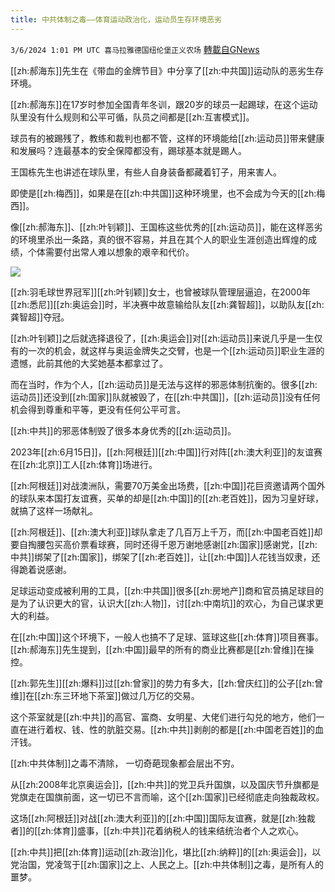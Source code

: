 ```yaml
---
title: 中共体制之毒——体育运动政治化，运动员生存环境恶劣
---
```

`3/6/2024 1:01 PM UTC 喜马拉雅德国纽伦堡正义农场` [轉載自GNews](https://gnews.org/articles/2370574)

[[zh:郝海东]]先生在《带血的金牌节目》中分享了[[zh:中共国]]运动队的恶劣生存环境。

[[zh:郝海东]]在17岁时参加全国青年冬训，跟20岁的球员一起踢球，在这个运动队里没有什么规则和公平可循，队员之间都是[[zh:互害模式]]。

球员有的被踢残了，教练和裁判也都不管，这样的环境能给[[zh:运动员]]带来健康和发展吗？连最基本的安全保障都没有，踢球基本就是踢人。

王国栋先生也讲述在球队里，有些人自身装备都藏着钉子，用来害人。

即使是[[zh:梅西]]，如果是在[[zh:中共国]]这种环境里，也不会成为今天的[[zh:梅西]]。

像[[zh:郝海东]]、[[zh:叶钊颖]]、王国栋这些优秀的[[zh:运动员]]，能在这样恶劣的环境里杀出一条路，真的很不容易，并且在其个人的职业生涯创造出辉煌的成绩，个体需要付出常人难以想象的艰辛和代价。

![](https://i.imgur.com/yETj4iO.jpeg)

[[zh:羽毛球世界冠军]][[zh:叶钊颖]]女士，也曾被球队管理层逼迫，在2000年[[zh:悉尼]][[zh:奥运会]]时，半决赛中故意输给队友[[zh:龚智超]]，以助队友[[zh:龚智超]]夺冠。

[[zh:叶钊颖]]之后就选择退役了，[[zh:奥运会]]对[[zh:运动员]]来说几乎是一生仅有的一次的机会，就这样与奥运金牌失之交臂，也是一个[[zh:运动员]]职业生涯的遗憾，此前其他的大奖她基本都拿过了。

而在当时，作为个人，[[zh:运动员]]是无法与这样的邪恶体制抗衡的。很多[[zh:运动员]]还没到[[zh:国家]]队就被毁了，在[[zh:中共国]]，[[zh:运动员]]没有任何机会得到尊重和平等，更没有任何公平可言。

[[zh:中共]]的邪恶体制毁了很多本身优秀的[[zh:运动员]]。

2023年[[zh:6月15日]]，[[zh:阿根廷]][[zh:中国]]行对阵[[zh:澳大利亚]]的友谊赛在[[zh:北京]]工人[[zh:体育]]场进行。

[[zh:阿根廷]]对战澳洲队，需要70万美金出场费，[[zh:中国]]花巨资邀请两个国外的球队来本国打友谊赛，买单的却是[[zh:中国]]的[[zh:老百姓]]，因为习皇好球，就搞了这样一场献礼。

[[zh:阿根廷]]、[[zh:澳大利亚]]球队拿走了几百万上千万，而[[zh:中国老百姓]]却要自掏腰包买高价票看球赛，同时还得千恩万谢地感谢[[zh:国家]]感谢党，[[zh:中共]]绑架了[[zh:国家]]，绑架了[[zh:老百姓]]，让[[zh:中国]]人花钱当奴隶，还得跪着说感谢。

足球运动变成被利用的工具，[[zh:中共国]]很多[[zh:房地产]]商和官员搞足球目的是为了认识更大的官，认识大[[zh:人物]]，讨[[zh:中南坑]]的欢心，为自己谋求更大的利益。

在[[zh:中国]]这个环境下，一般人也搞不了足球、篮球这些[[zh:体育]]项目赛事。[[zh:郝海东]]先生提到，[[zh:中国]]最早的所有的商业比赛都是[[zh:曾维]]在操控。

[[zh:郭先生]][[zh:爆料]]过[[zh:曾家]]的势力有多大，[[zh:曾庆红]]的公子[[zh:曾维]]在[[zh:东三环地下茶室]]做过几万亿的交易。

这个茶室就是[[zh:中共]]的高官、富商、女明星、大佬们进行勾兑的地方，他们一直在进行着权、钱、性的肮脏交易。[[zh:中共]]剥削的都是[[zh:中国老百姓]]的血汗钱。

[[zh:中共体制]]之毒不清除， 一切奇葩现象都会层出不穷。

从[[zh:2008年北京奥运会]]，[[zh:中共]]的党卫兵升国旗，以及国庆节升旗都是党旗走在国旗前面，这一切已不言而喻，这个[[zh:国家]]已经彻底走向独裁政权。

这场[[zh:阿根廷]]对战[[zh:澳大利亚]]的[[zh:中国]]国际友谊赛，就是[[zh:独裁者]]的[[zh:体育]]盛事，[[zh:中共]]花着纳税人的钱来结统治者个人之欢心。

[[zh:中共]]把[[zh:体育]]运动[[zh:政治]]化，堪比[[zh:纳粹]]的[[zh:奥运会]]，以党治国，党凌驾于[[zh:国家]]之上、人民之上。[[zh:中共体制]]之毒，是所有人的噩梦。


